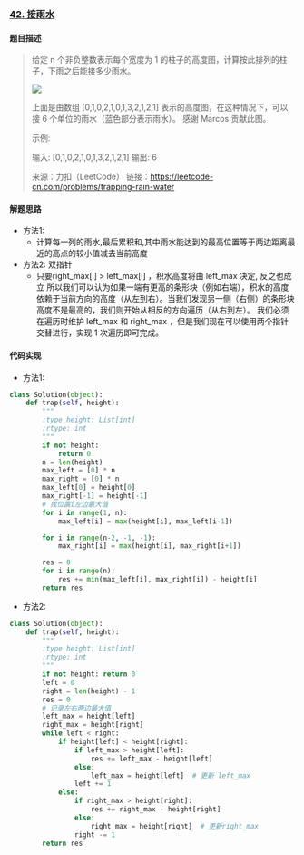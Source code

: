 ### [42. 接雨水](https://leetcode-cn.com/problems/trapping-rain-water/)

#### 题目描述

> 给定 n 个非负整数表示每个宽度为 1 的柱子的高度图，计算按此排列的柱子，下雨之后能接多少雨水。
>
> ![](https://assets.leetcode-cn.com/aliyun-lc-upload/uploads/2018/10/22/rainwatertrap.png)
>
> 上面是由数组 [0,1,0,2,1,0,1,3,2,1,2,1] 表示的高度图，在这种情况下，可以接 6 个单位的雨水（蓝色部分表示雨水）。 感谢 Marcos 贡献此图。
>
> 示例:
>
> 输入: [0,1,0,2,1,0,1,3,2,1,2,1]
> 输出: 6
>
> 来源：力扣（LeetCode）
> 链接：https://leetcode-cn.com/problems/trapping-rain-water

#### 解题思路

- 方法1:
  - 计算每一列的雨水,最后累积和,其中雨水能达到的最高位置等于两边距离最近的高点的较小值减去当前高度
- 方法2: 双指针
  - 只要right_max[i] > left_max[i] ，积水高度将由 left_max 决定, 反之也成立
    所以我们可以认为如果一端有更高的条形块（例如右端），积水的高度依赖于当前方向的高度（从左到右）。当我们发现另一侧（右侧）的条形块高度不是最高的，我们则开始从相反的方向遍历（从右到左）。
    我们必须在遍历时维护 left_max 和 right_max ，但是我们现在可以使用两个指针交替进行，实现 1 次遍历即可完成。

#### 代码实现

- 方法1:

```python
class Solution(object):
    def trap(self, height):
        """
        :type height: List[int]
        :rtype: int
        """
        if not height:
            return 0
        n = len(height)
        max_left = [0] * n
        max_right = [0] * n
        max_left[0] = height[0]
        max_right[-1] = height[-1]
        # 找位置i左边最大值
        for i in range(1, n):
            max_left[i] = max(height[i], max_left[i-1])

        for i in range(n-2, -1, -1):
            max_right[i] = max(height[i], max_right[i+1])

        res = 0
        for i in range(n):
            res += min(max_left[i], max_right[i]) - height[i]
        return res
```

* 方法2:

```python
class Solution(object):
    def trap(self, height):
        """
        :type height: List[int]
        :rtype: int
        """
        if not height: return 0
        left = 0
        right = len(height) - 1
        res = 0
        # 记录左右两边最大值
        left_max = height[left]
        right_max = height[right]
        while left < right:
            if height[left] < height[right]:
                if left_max > height[left]:
                    res += left_max - height[left]
                else:
                    left_max = height[left]  # 更新 left_max
                left += 1
            else:
                if right_max > height[right]:
                    res += right_max - height[right]
                else:
                    right_max = height[right]  # 更新right_max
                right -= 1
        return res
```

